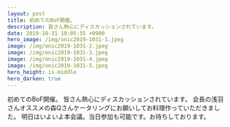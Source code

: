 ```yaml
---
layout: post
title: 初めてのBoF開催。
description: 皆さん熱心にディスカッションされています。
date: 2019-10-31 18:05:55 +0900
hero_image: /img/onic2019-1031-1.jpeg
image: /img/onic2019-1031-2.jpeg
image: /img/onic2019-1031-3.jpeg
image: /img/onic2019-1031-4.jpeg
image: /img/onic2019-1031-5.jpeg
hero_height: is-middle
hero_darken: true
---
```

初めてのBoF開催。
皆さん熱心にディスカッションされています。
会長の浅羽さんオススメの森Qさんケータリングにお願いしてお料理作っていただきました。
明日はいよいよ本会議。当日参加も可能です。お待ちしております。